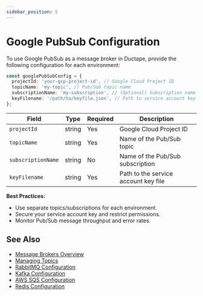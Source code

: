 ```yaml
---
sidebar_position: 5
---
```


# Google PubSub Configuration

To use Google PubSub as a message broker in Ductape, provide the following configuration for each environment:

```typescript
const googlePubSubConfig = {
  projectId: 'your-gcp-project-id', // Google Cloud Project ID
  topicName: 'my-topic', // Pub/Sub topic name
  subscriptionName: 'my-subscription', // (Optional) Subscription name
  keyFilename: '/path/to/keyfile.json', // Path to service account key file
};
```

| Field             | Type   | Required | Description                                 |
|-------------------|--------|----------|---------------------------------------------|
| `projectId`       | string | Yes      | Google Cloud Project ID                     |
| `topicName`       | string | Yes      | Name of the Pub/Sub topic                   |
| `subscriptionName`| string | No       | Name of the Pub/Sub subscription            |
| `keyFilename`     | string | Yes      | Path to the service account key file        |

**Best Practices:**
- Use separate topics/subscriptions for each environment.
- Secure your service account key and restrict permissions.
- Monitor Pub/Sub message throughput and error rates.

## See Also
- [Message Brokers Overview](../message-brokers.md)
- [Managing Topics](../managing-topics.md)
- [RabbitMQ Configuration](./rabbit-mq.md)
- [Kafka Configuration](./kafka.md)
- [AWS SQS Configuration](./aws-sqs.md)
- [Redis Configuration](./redis.md)
